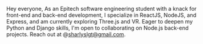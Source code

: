 Hey everyone, 
As an Epitech software engineering student with a knack for front-end and back-end development, I specialize in ReactJS, NodeJS, and Express, and am currently exploring Three.js and VR. Eager to deepen my Python and Django skills, I'm open to collaborating on Node.js back-end projects. Reach out at @sharlyslgt@gmail.com.

<!---
MSBIGDATA18/MSBIGDATA18 is a ✨ special ✨ repository because its `README.md` (this file) appears on your GitHub profile.
You can click the Preview link to take a look at your changes.
--->
